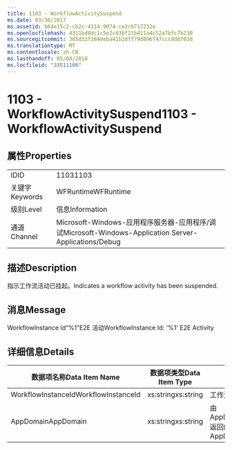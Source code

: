 ```yaml
---
title: 1103 - WorkflowActivitySuspend
ms.date: 03/30/2017
ms.assetid: b64e15c2-cb2c-4314-9074-ce2c6717232e
ms.openlocfilehash: 4311bd8dc1c5e2c43bf21b411a4c52a7bfc7b230
ms.sourcegitcommit: 3d5d33f384eeba41b2dff79d096f47ccc8d8f03d
ms.translationtype: MT
ms.contentlocale: zh-CN
ms.lasthandoff: 05/04/2018
ms.locfileid: "33511106"
---
```

# <a name="1103---workflowactivitysuspend"></a><span data-ttu-id="fa0af-102">1103 - WorkflowActivitySuspend</span><span class="sxs-lookup"><span data-stu-id="fa0af-102">1103 - WorkflowActivitySuspend</span></span>
## <a name="properties"></a><span data-ttu-id="fa0af-103">属性</span><span class="sxs-lookup"><span data-stu-id="fa0af-103">Properties</span></span>  
  
|||  
|-|-|  
|<span data-ttu-id="fa0af-104">ID</span><span class="sxs-lookup"><span data-stu-id="fa0af-104">ID</span></span>|<span data-ttu-id="fa0af-105">1103</span><span class="sxs-lookup"><span data-stu-id="fa0af-105">1103</span></span>|  
|<span data-ttu-id="fa0af-106">关键字</span><span class="sxs-lookup"><span data-stu-id="fa0af-106">Keywords</span></span>|<span data-ttu-id="fa0af-107">WFRuntime</span><span class="sxs-lookup"><span data-stu-id="fa0af-107">WFRuntime</span></span>|  
|<span data-ttu-id="fa0af-108">级别</span><span class="sxs-lookup"><span data-stu-id="fa0af-108">Level</span></span>|<span data-ttu-id="fa0af-109">信息</span><span class="sxs-lookup"><span data-stu-id="fa0af-109">Information</span></span>|  
|<span data-ttu-id="fa0af-110">通道</span><span class="sxs-lookup"><span data-stu-id="fa0af-110">Channel</span></span>|<span data-ttu-id="fa0af-111">Microsoft-Windows-应用程序服务器-应用程序/调试</span><span class="sxs-lookup"><span data-stu-id="fa0af-111">Microsoft-Windows-Application Server-Applications/Debug</span></span>|  
  
## <a name="description"></a><span data-ttu-id="fa0af-112">描述</span><span class="sxs-lookup"><span data-stu-id="fa0af-112">Description</span></span>  
 <span data-ttu-id="fa0af-113">指示工作流活动已挂起。</span><span class="sxs-lookup"><span data-stu-id="fa0af-113">Indicates a workflow activity has been suspended.</span></span>  
  
## <a name="message"></a><span data-ttu-id="fa0af-114">消息</span><span class="sxs-lookup"><span data-stu-id="fa0af-114">Message</span></span>  
 <span data-ttu-id="fa0af-115">WorkflowInstance Id“%1”E2E 活动</span><span class="sxs-lookup"><span data-stu-id="fa0af-115">WorkflowInstance Id: '%1' E2E Activity</span></span>  
  
## <a name="details"></a><span data-ttu-id="fa0af-116">详细信息</span><span class="sxs-lookup"><span data-stu-id="fa0af-116">Details</span></span>  
  
|<span data-ttu-id="fa0af-117">数据项名称</span><span class="sxs-lookup"><span data-stu-id="fa0af-117">Data Item Name</span></span>|<span data-ttu-id="fa0af-118">数据项类型</span><span class="sxs-lookup"><span data-stu-id="fa0af-118">Data Item Type</span></span>|<span data-ttu-id="fa0af-119">描述</span><span class="sxs-lookup"><span data-stu-id="fa0af-119">Description</span></span>|  
|--------------------|--------------------|-----------------|  
|<span data-ttu-id="fa0af-120">WorkflowInstanceId</span><span class="sxs-lookup"><span data-stu-id="fa0af-120">WorkflowInstanceId</span></span>|<span data-ttu-id="fa0af-121">xs:string</span><span class="sxs-lookup"><span data-stu-id="fa0af-121">xs:string</span></span>|<span data-ttu-id="fa0af-122">工作流实例 ID。</span><span class="sxs-lookup"><span data-stu-id="fa0af-122">The workflow instance id.</span></span>|  
|<span data-ttu-id="fa0af-123">AppDomain</span><span class="sxs-lookup"><span data-stu-id="fa0af-123">AppDomain</span></span>|<span data-ttu-id="fa0af-124">xs:string</span><span class="sxs-lookup"><span data-stu-id="fa0af-124">xs:string</span></span>|<span data-ttu-id="fa0af-125">由 AppDomain.CurrentDomain.FriendlyName 返回的字符串。</span><span class="sxs-lookup"><span data-stu-id="fa0af-125">The string returned by AppDomain.CurrentDomain.FriendlyName.</span></span>|
